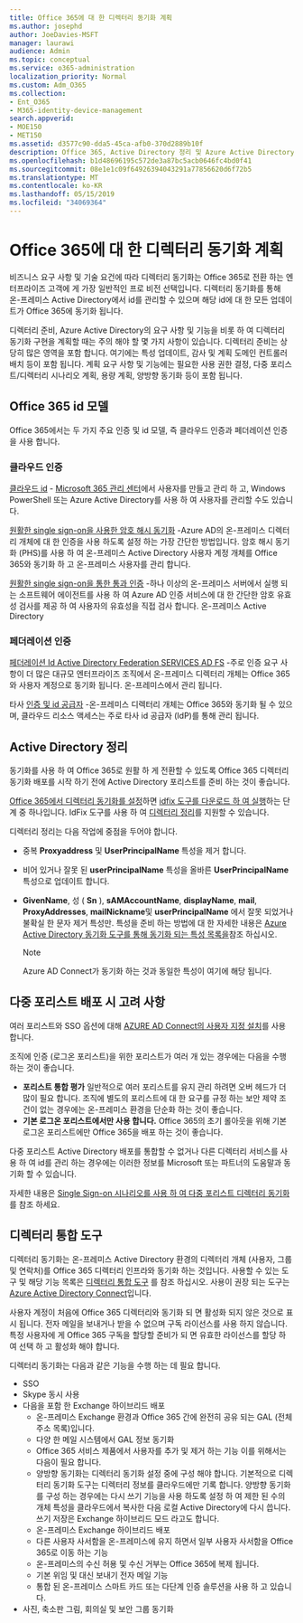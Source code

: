 ```yaml
---
title: Office 365에 대 한 디렉터리 동기화 계획
ms.author: josephd
author: JoeDavies-MSFT
manager: laurawi
audience: Admin
ms.topic: conceptual
ms.service: o365-administration
localization_priority: Normal
ms.custom: Adm_O365
ms.collection:
- Ent_O365
- M365-identity-device-management
search.appverid:
- MOE150
- MET150
ms.assetid: d3577c90-dda5-45ca-afb0-370d2889b10f
description: Office 365, Active Directory 정리 및 Azure Active Directory Connect 도구를 사용한 디렉터리 동기화에 대해 설명 합니다.
ms.openlocfilehash: b1d48696195c572de3a87bc5acb0646fc4bd0f41
ms.sourcegitcommit: 08e1e1c09f64926394043291a77856620d6f72b5
ms.translationtype: MT
ms.contentlocale: ko-KR
ms.lasthandoff: 05/15/2019
ms.locfileid: "34069364"
---
```

# <a name="plan-for-directory-synchronization-for-office-365"></a>Office 365에 대 한 디렉터리 동기화 계획

비즈니스 요구 사항 및 기술 요건에 따라 디렉터리 동기화는 Office 365로 전환 하는 엔터프라이즈 고객에 게 가장 일반적인 프로 비전 선택입니다. 디렉터리 동기화를 통해 온-프레미스 Active Directory에서 id를 관리할 수 있으며 해당 id에 대 한 모든 업데이트가 Office 365에 동기화 됩니다.
  
디렉터리 준비, Azure Active Directory의 요구 사항 및 기능을 비롯 하 여 디렉터리 동기화 구현을 계획할 때는 주의 해야 할 몇 가지 사항이 있습니다. 디렉터리 준비는 상당히 많은 영역을 포함 합니다. 여기에는 특성 업데이트, 감사 및 계획 도메인 컨트롤러 배치 등이 포함 됩니다. 계획 요구 사항 및 기능에는 필요한 사용 권한 결정, 다중 포리스트/디렉터리 시나리오 계획, 용량 계획, 양방향 동기화 등이 포함 됩니다.
  
## <a name="office-365-identity-models"></a>Office 365 id 모델

Office 365에서는 두 가지 주요 인증 및 id 모델, 즉 클라우드 인증과 페더레이션 인증을 사용 합니다.
  
### <a name="cloud-authentication"></a>클라우드 인증

[클라우드 id](about-office-365-identity.md) - [Microsoft 365 관리 센터](https://admin.microsoft.com)에서 사용자를 만들고 관리 하 고, Windows PowerShell 또는 Azure Active Directory를 사용 하 여 사용자를 관리할 수도 있습니다.
  
[원활한 single sign-on을 사용한 암호 해시 동기화](about-office-365-identity.md) -Azure AD의 온-프레미스 디렉터리 개체에 대 한 인증을 사용 하도록 설정 하는 가장 간단한 방법입니다. 암호 해시 동기화 (PHS)를 사용 하 여 온-프레미스 Active Directory 사용자 계정 개체를 Office 365와 동기화 하 고 온-프레미스 사용자를 관리 합니다.
  
[원활한 single sign-on을 통한 통과 인증](about-office-365-identity.md) -하나 이상의 온-프레미스 서버에서 실행 되는 소프트웨어 에이전트를 사용 하 여 Azure AD 인증 서비스에 대 한 간단한 암호 유효성 검사를 제공 하 여 사용자의 유효성을 직접 검사 합니다. 온-프레미스 Active Directory
  
### <a name="federated-authentication"></a>페더레이션 인증

[페더레이션 Id Active Directory Federation SERVICES AD FS](about-office-365-identity.md) -주로 인증 요구 사항이 더 많은 대규모 엔터프라이즈 조직에서 온-프레미스 디렉터리 개체는 Office 365와 사용자 계정으로 동기화 됩니다. 온-프레미스에서 관리 됩니다.
  
타사 [인증 및 id 공급자](about-office-365-identity.md) -온-프레미스 디렉터리 개체는 Office 365와 동기화 될 수 있으며, 클라우드 리소스 액세스는 주로 타사 id 공급자 (IdP)를 통해 관리 됩니다.
  
## <a name="active-directory-cleanup"></a>Active Directory 정리

동기화를 사용 하 여 Office 365로 원활 하 게 전환할 수 있도록 Office 365 디렉터리 동기화 배포를 시작 하기 전에 Active Directory 포리스트를 준비 하는 것이 좋습니다.
  
[Office 365에서 디렉터리 동기화를 설정](set-up-directory-synchronization.md)하면 [idfix 도구를 다운로드 하 여 실행](install-and-run-idfix.md)하는 단계 중 하나입니다. IdFix 도구를 사용 하 여 [디렉터리 정리](prepare-directory-attributes-for-synch-with-idfix.md)를 지원할 수 있습니다.
  
디렉터리 정리는 다음 작업에 중점을 두어야 합니다.

- 중복 **Proxyaddress** 및 **UserPrincipalName** 특성을 제거 합니다.
- 비어 있거나 잘못 된 **userPrincipalName** 특성을 올바른 **UserPrincipalName** 특성으로 업데이트 합니다.
- **GivenName**, 성 ( **Sn** ), **sAMAccountName**, **displayName**, **mail**, **ProxyAddresses**, **mailNickname**및 **userPrincipalName** 에서 잘못 되었거나 불확실 한 문자 제거 특성만. 특성을 준비 하는 방법에 대 한 자세한 내용은 [Azure Active Directory 동기화 도구를 통해 동기화 되는 특성 목록을](https://go.microsoft.com/fwlink/p/?LinkId=396719)참조 하십시오.

    > [!NOTE]
    > Azure AD Connect가 동기화 하는 것과 동일한 특성이 여기에 해당 됩니다. 
  
## <a name="multi-forest-deployment-considerations"></a>다중 포리스트 배포 시 고려 사항

여러 포리스트와 SSO 옵션에 대해 [AZURE AD Connect의 사용자 지정 설치](https://go.microsoft.com/fwlink/p/?LinkId=698430)를 사용 합니다.
  
조직에 인증 (로그온 포리스트)을 위한 포리스트가 여러 개 있는 경우에는 다음을 수행 하는 것이 좋습니다.
  
- **포리스트 통합 평가** 일반적으로 여러 포리스트를 유지 관리 하려면 오버 헤드가 더 많이 필요 합니다. 조직에 별도의 포리스트에 대 한 요구를 규정 하는 보안 제약 조건이 없는 경우에는 온-프레미스 환경을 단순화 하는 것이 좋습니다.
- **기본 로그온 포리스트에서만 사용 합니다.** Office 365의 초기 롤아웃을 위해 기본 로그온 포리스트에만 Office 365을 배포 하는 것이 좋습니다. 

다중 포리스트 Active Directory 배포를 통합할 수 없거나 다른 디렉터리 서비스를 사용 하 여 id를 관리 하는 경우에는 이러한 정보를 Microsoft 또는 파트너의 도움말과 동기화 할 수 있습니다.
  
자세한 내용은 [Single Sign-on 시나리오를 사용 하 여 다중 포리스트 디렉터리 동기화](https://go.microsoft.com/fwlink/p/?LinkId=525321)를 참조 하세요.
  
## <a name="directory-integration-tools"></a>디렉터리 통합 도구

디렉터리 동기화는 온-프레미스 Active Directory 환경의 디렉터리 개체 (사용자, 그룹 및 연락처)를 Office 365 디렉터리 인프라와 동기화 하는 것입니다. 사용할 수 있는 도구 및 해당 기능 목록은 [디렉터리 통합 도구](https://go.microsoft.com/fwlink/p/?LinkID=510956) 를 참조 하십시오. 사용이 권장 되는 도구는 [Azure Active Directory Connect](https://go.microsoft.com/fwlink/?LinkId=525323)입니다.
  
사용자 계정이 처음에 Office 365 디렉터리와 동기화 되 면 활성화 되지 않은 것으로 표시 됩니다. 전자 메일을 보내거나 받을 수 없으며 구독 라이선스를 사용 하지 않습니다. 특정 사용자에 게 Office 365 구독을 할당할 준비가 되 면 유효한 라이선스를 할당 하 여 선택 하 고 활성화 해야 합니다.
  
디렉터리 동기화는 다음과 같은 기능을 수행 하는 데 필요 합니다.
  
- SSO
- Skype 동시 사용
- 다음을 포함 한 Exchange 하이브리드 배포
  - 온-프레미스 Exchange 환경과 Office 365 간에 완전히 공유 되는 GAL (전체 주소 목록)입니다.
  - 다양 한 메일 시스템에서 GAL 정보 동기화
  - Office 365 서비스 제품에서 사용자를 추가 및 제거 하는 기능 이를 위해서는 다음이 필요 합니다.
  - 양방향 동기화는 디렉터리 동기화 설정 중에 구성 해야 합니다. 기본적으로 디렉터리 동기화 도구는 디렉터리 정보를 클라우드에만 기록 합니다. 양방향 동기화를 구성 하는 경우에는 다시 쓰기 기능을 사용 하도록 설정 하 여 제한 된 수의 개체 특성을 클라우드에서 복사한 다음 로컬 Active Directory에 다시 씁니다. 쓰기 저장은 Exchange 하이브리드 모드 라고도 합니다. 
  - 온-프레미스 Exchange 하이브리드 배포
  - 다른 사용자 사서함을 온-프레미스에 유지 하면서 일부 사용자 사서함을 Office 365로 이동 하는 기능
  - 온-프레미스의 수신 허용 및 수신 거부는 Office 365에 복제 됩니다.
  - 기본 위임 및 대신 보내기 전자 메일 기능
  - 통합 된 온-프레미스 스마트 카드 또는 다단계 인증 솔루션을 사용 하 고 있습니다.
- 사진, 축소판 그림, 회의실 및 보안 그룹 동기화